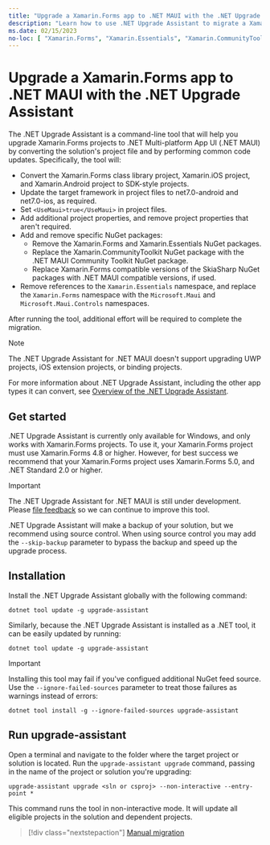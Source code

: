 ```yaml
---
title: "Upgrade a Xamarin.Forms app to .NET MAUI with the .NET Upgrade Assistant"
description: "Learn how to use .NET Upgrade Assistant to migrate a Xamarin.Forms app to .NET MAUI."
ms.date: 02/15/2023
no-loc: [ "Xamarin.Forms", "Xamarin.Essentials", "Xamarin.CommunityToolkit", ".NET MAUI Community Toolkit", "SkiaSharp", "Xamarin.Forms.Maps", "Microsoft.Maui", "Microsoft.Maui.Controls", "net7.0-android", "net7.0-ios" ]
---
```


# Upgrade a Xamarin.Forms app to .NET MAUI with the .NET Upgrade Assistant

The .NET Upgrade Assistant is a command-line tool that will help you upgrade Xamarin.Forms projects to .NET Multi-platform App UI (.NET MAUI) by converting the solution's project file and by performing common code updates. Specifically, the tool will:

- Convert the Xamarin.Forms class library project, Xamarin.iOS project, and Xamarin.Android project to SDK-style projects.
- Update the target framework in project files to net7.0-android and net7.0-ios, as required.
- Set `<UseMaui>true</UseMaui>` in project files.
- Add additional project properties, and remove project properties that aren't required.
- Add and remove specific NuGet packages:
  - Remove the Xamarin.Forms and Xamarin.Essentials NuGet packages.
  - Replace the Xamarin.CommunityToolkit NuGet package with the .NET MAUI Community Toolkit NuGet package.
  - Replace Xamarin.Forms compatible versions of the SkiaSharp NuGet packages with .NET MAUI compatible versions, if used.
- Remove references to the `Xamarin.Essentials` namespace, and replace the `Xamarin.Forms` namespace with the `Microsoft.Maui` and `Microsoft.Maui.Controls` namespaces.

After running the tool, additional effort will be required to complete the migration.

> [!NOTE]
> The .NET Upgrade Assistant for .NET MAUI doesn't support upgrading UWP projects, iOS extension projects, or binding projects.

For more information about .NET Upgrade Assistant, including the other app types it can convert, see [Overview of the .NET Upgrade Assistant](/dotnet/core/porting/upgrade-assistant-overview).

## Get started

.NET Upgrade Assistant is currently only available for Windows, and only works with Xamarin.Forms projects. To use it, your Xamarin.Forms project must use Xamarin.Forms 4.8 or higher. However, for best success we recommend that your Xamarin.Forms project uses Xamarin.Forms 5.0, and .NET Standard 2.0 or higher.

> [!IMPORTANT]
> The .NET Upgrade Assistant for .NET MAUI is still under development. Please [file feedback](https://github.com/maddymontaquila/maui-migration-samples/issues/new?assignees=&labels=&template=trial-migration-template.md&title=[MIGRATION]+Your+migration+name+here) so we can continue to improve this tool.

.NET Upgrade Assistant will make a backup of your solution, but we recommend using source control. When using source control you may add the `--skip-backup` parameter to bypass the backup and speed up the upgrade process.

## Installation

Install the .NET Upgrade Assistant globally with the following command:

```dotnetcli
dotnet tool update -g upgrade-assistant
```

Similarly, because the .NET Upgrade Assistant is installed as a .NET tool, it can be easily updated by running:

```dotnetcli
dotnet tool update -g upgrade-assistant
```

> [!IMPORTANT]
> Installing this tool may fail if you've configued additional NuGet feed source. Use the `--ignore-failed-sources` parameter to treat those failures as warnings instead of errors:
>
> ```dotnetcli
> dotnet tool install -g --ignore-failed-sources upgrade-assistant
> ```

## Run upgrade-assistant

Open a terminal and navigate to the folder where the target project or solution is located. Run the `upgrade-assistant upgrade` command, passing in the name of the project or solution you're upgrading:

```dotnetcli
upgrade-assistant upgrade <sln or csproj> --non-interactive --entry-point *
```

This command runs the tool in non-interactive mode. It will update all eligible projects in the solution and dependent projects.

> [!div class="nextstepaction"]
> [Manual migration](forms-projects.md#namespace-changes)

